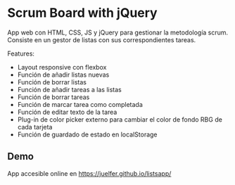 #  Scrum Board with jQuery 

App web con HTML, CSS, JS y jQuery para gestionar la metodología scrum. Consiste en un gestor de listas con sus correspondientes tareas.

Features:

- Layout responsive con flexbox
- Función de añadir listas nuevas
- Función de borrar listas
- Función de añadir tareas a las listas
- Función de borrar tareas 
- Función de marcar tarea como completada
- Función de editar texto de la tarea
- Plug-in de color picker externo para cambiar el color de fondo RBG de cada tarjeta
- Función de guardado de estado en localStorage

## Demo

App accesible online en https://juelfer.github.io/listsapp/
